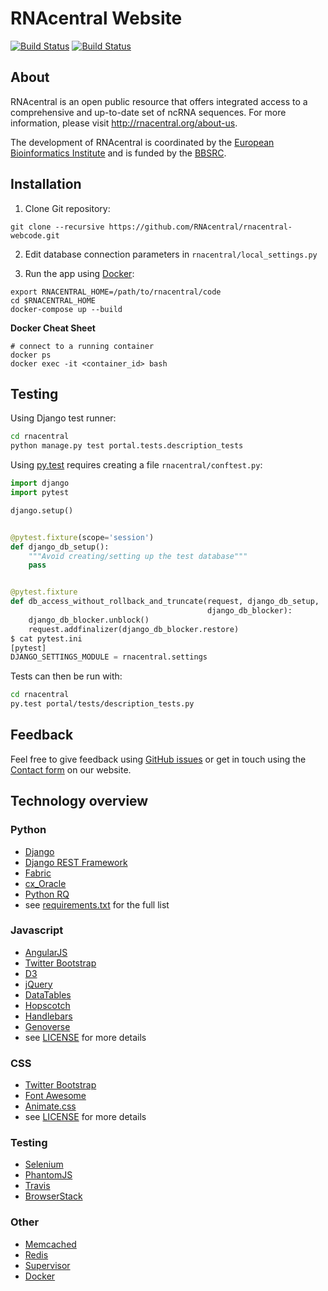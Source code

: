 # RNAcentral Website

[![Build Status](https://travis-ci.org/RNAcentral/rnacentral-webcode.svg?branch=master)](https://travis-ci.org/RNAcentral/rnacentral-webcode)
[![Build Status](http://ves-hx-a4:8080/job/rnacentral_testing/badge/icon)](http://ves-hx-a4:8080/job/rnacentral_testing/)

## About

RNAcentral is an open public resource that offers integrated access to a comprehensive and up-to-date set of ncRNA sequences. For more information, please visit http://rnacentral.org/about-us.

The development of RNAcentral is coordinated by the
[European Bioinformatics Institute](http://www.ebi.ac.uk) and is funded by the
[BBSRC](http://www.bbsrc.ac.uk).

## Installation

1. Clone Git repository:

  ```
  git clone --recursive https://github.com/RNAcentral/rnacentral-webcode.git
  ```

2. Edit database connection parameters in `rnacentral/local_settings.py`

3. Run the app using [Docker](https://www.docker.com):

  ```
  export RNACENTRAL_HOME=/path/to/rnacentral/code
  cd $RNACENTRAL_HOME
  docker-compose up --build
  ```

**Docker Cheat Sheet**

```
# connect to a running container
docker ps
docker exec -it <container_id> bash
```

## Testing

Using Django test runner:

```sh
cd rnacentral
python manage.py test portal.tests.description_tests
```

Using [py.test](http://docs.pytest.org/en/latest/) requires creating a file `rnacentral/conftest.py`:

```python
import django
import pytest

django.setup()


@pytest.fixture(scope='session')
def django_db_setup():
    """Avoid creating/setting up the test database"""
    pass


@pytest.fixture
def db_access_without_rollback_and_truncate(request, django_db_setup,
                                            django_db_blocker):
    django_db_blocker.unblock()
    request.addfinalizer(django_db_blocker.restore)
$ cat pytest.ini
[pytest]
DJANGO_SETTINGS_MODULE = rnacentral.settings
```

Tests can then be run with:

```sh
cd rnacentral
py.test portal/tests/description_tests.py
```

## Feedback

Feel free to give feedback using [GitHub issues](https://github.com/RNAcentral/rnacentral-webcode/issues)
or get in touch using the [Contact form](http://rnacentral.org/contact) on our website.

## Technology overview

### Python

* [Django](https://www.djangoproject.com/)
* [Django REST Framework](http://www.django-rest-framework.org/)
* [Fabric](http://www.fabfile.org/)
* [cx_Oracle](http://cx-oracle.sourceforge.net/)
* [Python RQ](http://python-rq.org/)
* see [requirements.txt](rnacentral/requirements.txt) for the full list

### Javascript

* [AngularJS](https://angularjs.org/)
* [Twitter Bootstrap](http://getbootstrap.com/)
* [D3](http://d3js.org/)
* [jQuery](https://jquery.com/)
* [DataTables](http://datatables.net/)
* [Hopscotch](https://github.com/linkedin/hopscotch)
* [Handlebars](http://handlebarsjs.com/)
* [Genoverse](http://genoverse.org)
* see [LICENSE](LICENSE) for more details

### CSS

* [Twitter Bootstrap](http://getbootstrap.com/)
* [Font Awesome](http://fontawesome.io/)
* [Animate.css](https://daneden.github.io/animate.css/)
* see [LICENSE](LICENSE) for more details

### Testing
* [Selenium](http://www.seleniumhq.org/)
* [PhantomJS](http://phantomjs.org/)
* [Travis](https://travis-ci.org/)
* [BrowserStack](http://browserstack.com)

### Other
* [Memcached](http://memcached.org/)
* [Redis](http://redis.io/)
* [Supervisor](http://supervisord.org/)
* [Docker](https://www.docker.com)
